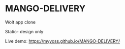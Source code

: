 # MANGO-DELIVERY

Wolt app clone

Static- design only

Live demo:
https://myyoss.github.io/MANGO-DELIVERY/

